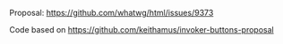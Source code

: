 Proposal: https://github.com/whatwg/html/issues/9373

Code based on https://github.com/keithamus/invoker-buttons-proposal
